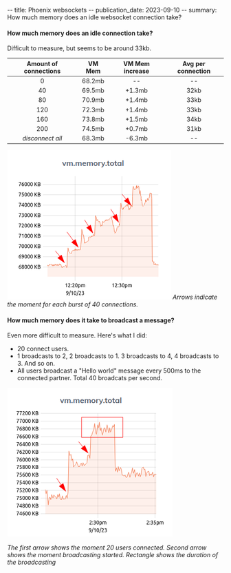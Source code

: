 -- title: Phoenix websockets
-- publication_date: 2023-09-10
-- summary: How much memory does an idle websocket connection take?

#### How much memory does an idle connection take?

Difficult to measure, but seems to be around 33kb.

Amount of connections | VM Mem | VM Mem increase | Avg per connection
:---:|:---:|:---:|:---:
0 | 68.2mb | -- | --
40 | 69.5mb | +1.3mb | 32kb
80 | 70.9mb | +1.4mb | 33kb
120 | 72.3mb | +1.4mb | 33kb
160 | 73.8mb | +1.5mb | 34kb
200 | 74.5mb | +0.7mb | 31kb
*disconnect all* | 68.3mb | -6.3mb | --

![chart with the same information as the table above](images/09_memory.png)
*Arrows indicate the moment for each burst of 40 connections.*

#### How much memory does it take to broadcast a message?

Even more difficult to measure. Here's what I did:

* 20 connect users.
* 1 broadcasts to 2, 2 broadcasts to 1. 3 broadcasts to 4, 4 broadcasts to 3. And so on.
* All users broadcast a "Hello world" message every 500ms to the connected partner. Total 40 broadcats per second.

![chart with memory usage during broadcast](images/09_broadcasts.png)

*The first arrow shows the moment 20 users connected. Second arrow shows the moment broadcasting started. Rectangle shows the duration of the broadcasting*
